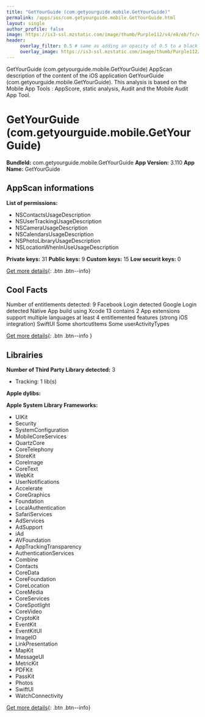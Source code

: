 ```yaml
---
title: "GetYourGuide (com.getyourguide.mobile.GetYourGuide)"
permalink: /apps/ios/com.getyourguide.mobile.GetYourGuide.html
layout: single
author_profile: false
image: https://is3-ssl.mzstatic.com/image/thumb/Purple112/v4/e8/eb/fc/e8ebfcc2-9d13-6926-e9d2-67beaca55ea9/AppIconRelease-0-1x_U007emarketing-0-7-0-85-220.png/512x512bb.jpg
header: 
     overlay_filter: 0.5 # same as adding an opacity of 0.5 to a black background
     overlay_image: https://is3-ssl.mzstatic.com/image/thumb/Purple112/v4/e8/eb/fc/e8ebfcc2-9d13-6926-e9d2-67beaca55ea9/AppIconRelease-0-1x_U007emarketing-0-7-0-85-220.png/512x512bb.jpg
---
```

GetYourGuide (com.getyourguide.mobile.GetYourGuide) AppScan description of the content of the iOS application GetYourGuide (com.getyourguide.mobile.GetYourGuide). This analysis is based on the Mobile App Tools : AppScore, static analysis, Audit and the Mobile Audit App Tool.

# GetYourGuide (com.getyourguide.mobile.GetYourGuide)

**BundleId:** com.getyourguide.mobile.GetYourGuide
**App Version:** 3.110
**App Name:** GetYourGuide


## AppScan informations 

**List of permissions:** 
- NSContactsUsageDescription
- NSUserTrackingUsageDescription
- NSCameraUsageDescription
- NSCalendarsUsageDescription
- NSPhotoLibraryUsageDescription
- NSLocationWhenInUseUsageDescription
  
  
**Private keys:** 31
**Public keys:** 9
**Custom keys:** 15
**Low securit keys:** 0
  
[Get more details](/pricing.html){: .btn .btn--info}

## Cool Facts

Number of entitlements detected: 9
Facebook Login detected
Google Login detected
Native App
build using Xcode 13
contains 2 App extensions
support multiple languages
at least 4 entitlemented features (strong iOS integration)
SwiftUI
Some shortcutItems 
Some userActivityTypes
  
[Get more details](/pricing.html){: .btn .btn--info }

## Librairies 
**Number of Third Party Library detected:** 3
- Tracking: 1 lib(s)


**Apple dylibs:**


**Apple System Library Frameworks:**
- UIKit
- Security
- SystemConfiguration
- MobileCoreServices
- QuartzCore
- CoreTelephony
- StoreKit
- CoreImage
- CoreText
- WebKit
- UserNotifications
- Accelerate
- CoreGraphics
- Foundation
- LocalAuthentication
- SafariServices
- AdServices
- AdSupport
- iAd
- AVFoundation
- AppTrackingTransparency
- AuthenticationServices
- Combine
- Contacts
- CoreData
- CoreFoundation
- CoreLocation
- CoreMedia
- CoreServices
- CoreSpotlight
- CoreVideo
- CryptoKit
- EventKit
- EventKitUI
- ImageIO
- LinkPresentation
- MapKit
- MessageUI
- MetricKit
- PDFKit
- PassKit
- Photos
- SwiftUI
- WatchConnectivity


  
[Get more details](/pricing.html){: .btn .btn--info}

